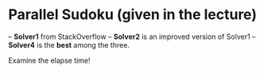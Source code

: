 Parallel Sudoku (given in the lecture)
======================================

– **Solver1** from StackOverflow
– **Solver2** is an improved version of Solver1
– **Solver4** is the **best** among the three.

Examine the elapse time!
